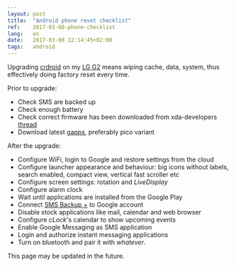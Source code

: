 ```yaml
---
layout: post
title:  "Android phone reset checklist"
ref:    2017-03-08-phone-checklist
lang:   en
date:   2017-03-08 22:14:45+02:00
tags:   android
---
```


Upgrading [crdroid](https://plus.google.com/communities/118297646046960923906)
on my [LG G2](http://www.lg.com/ua/mobile-phones/lg-G2-D802) means wiping cache,
data, system, thus effectively doing factory reset every time.

Prior to upgrade:

* Check SMS are backed up
* Check enough battery
* Check correct firmware has been downloaded from xda-developers
[thread](https://forum.xda-developers.com/lg-g2/development/rom-crdroid-t3120790)
* Download latest [gapps](http://opengapps.org/), preferably pico variant

After the upgrade:

* Configure WiFi, login to Google and restore settings from the cloud
* Configure launcher appearance and behaviour: big icons without labels, search
enabled, compact view, vertical fast scroller etc
* Configure screen settings: rotation and _LiveDisplay_
* Configure alarm clock
* Wait until applications are installed from the Google Play
* Connect [SMS Backup
+](https://play.google.com/store/apps/details?id=com.zegoggles.smssync) to
Google account
* Disable stock applications like mail, calendar and web browser
* Configure _cLock_'s calendar to show upcoming events
* Enable Google Messaging as SMS application
* Login and authorize instant messaging applications
* Turn on bluetooth and pair it with _whatever_.

This page may be updated in the future.
